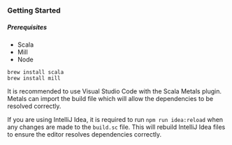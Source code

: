 ### Getting Started

##### Prerequisites
 - Scala
 - Mill
 - Node

```
brew install scala
brew install mill
```

It is recommended to use Visual Studio Code with the Scala Metals plugin. Metals can import the build file which will allow the dependencies to be resolved correctly.

If you are using IntelliJ Idea, it is required to run `npm run idea:reload` when any changes are made to the `build.sc` file. This will rebuild IntelliJ Idea files to ensure the editor resolves dependencies correctly.
